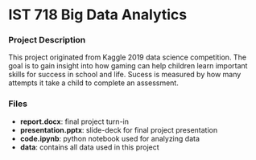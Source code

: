 # IST 718 Big Data Analytics

### Project Description

This project originated from Kaggle 2019 data science competition. The goal is
to gain insight into how gaming can help children learn important skills for
success in school and life. Sucess is measured by how many attempts it take a
child to complete an assessment.

### Files

- __report.docx__: final project turn-in
- __presentation.pptx__: slide-deck for final project presentation
- __code.ipynb__: python notebook used for analyzing data
- __data__: contains all data used in this project
